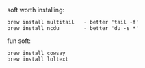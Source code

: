 soft worth installing:
```
brew install multitail   - better 'tail -f'
brew install ncdu        - better 'du -s *'

```


fun soft:
```
brew install cowsay
brew install loltext

```

